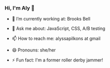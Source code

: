### Hi, I'm Aly 👋

<!--
**alypilkons/alypilkons** is a ✨ _special_ ✨ repository because its `README.md` (this file) appears on your GitHub profile.
- 🌱 I’m currently learning: 
-->

- 🔭 I’m currently working at: Brooks Bell

- 💬 Ask me about: JavaScript, CSS, A/B testing
- 📫 How to reach me: alyssapilkons at gmail
- 😄 Pronouns: she/her
- ⚡ Fun fact: I'm a former roller derby jammer!

